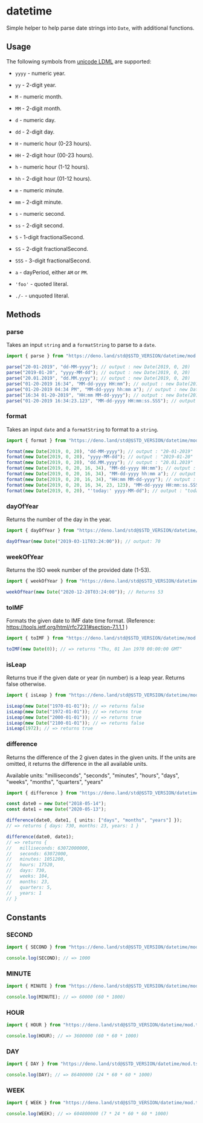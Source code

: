 # datetime

Simple helper to help parse date strings into `Date`, with additional functions.

## Usage

The following symbols from
[unicode LDML](http://www.unicode.org/reports/tr35/tr35-dates.html#Date_Field_Symbol_Table)
are supported:

- `yyyy` - numeric year.
- `yy` - 2-digit year.
- `M` - numeric month.
- `MM` - 2-digit month.
- `d` - numeric day.
- `dd` - 2-digit day.

- `H` - numeric hour (0-23 hours).
- `HH` - 2-digit hour (00-23 hours).
- `h` - numeric hour (1-12 hours).
- `hh` - 2-digit hour (01-12 hours).
- `m` - numeric minute.
- `mm` - 2-digit minute.
- `s` - numeric second.
- `ss` - 2-digit second.
- `S` - 1-digit fractionalSecond.
- `SS` - 2-digit fractionalSecond.
- `SSS` - 3-digit fractionalSecond.

- `a` - dayPeriod, either `AM` or `PM`.

- `'foo'` - quoted literal.
- `./-` - unquoted literal.

## Methods

### parse

Takes an input `string` and a `formatString` to parse to a `date`.

```ts
import { parse } from "https://deno.land/std@$STD_VERSION/datetime/mod.ts";

parse("20-01-2019", "dd-MM-yyyy"); // output : new Date(2019, 0, 20)
parse("2019-01-20", "yyyy-MM-dd"); // output : new Date(2019, 0, 20)
parse("20.01.2019", "dd.MM.yyyy"); // output : new Date(2019, 0, 20)
parse("01-20-2019 16:34", "MM-dd-yyyy HH:mm"); // output : new Date(2019, 0, 20, 16, 34)
parse("01-20-2019 04:34 PM", "MM-dd-yyyy hh:mm a"); // output : new Date(2019, 0, 20, 16, 34)
parse("16:34 01-20-2019", "HH:mm MM-dd-yyyy"); // output : new Date(2019, 0, 20, 16, 34)
parse("01-20-2019 16:34:23.123", "MM-dd-yyyy HH:mm:ss.SSS"); // output : new Date(2019, 0, 20, 16, 34, 23, 123)
```

### format

Takes an input `date` and a `formatString` to format to a `string`.

```ts
import { format } from "https://deno.land/std@$STD_VERSION/datetime/mod.ts";

format(new Date(2019, 0, 20), "dd-MM-yyyy"); // output : "20-01-2019"
format(new Date(2019, 0, 20), "yyyy-MM-dd"); // output : "2019-01-20"
format(new Date(2019, 0, 20), "dd.MM.yyyy"); // output : "20.01.2019"
format(new Date(2019, 0, 20, 16, 34), "MM-dd-yyyy HH:mm"); // output : "01-20-2019 16:34"
format(new Date(2019, 0, 20, 16, 34), "MM-dd-yyyy hh:mm a"); // output : "01-20-2019 04:34 PM"
format(new Date(2019, 0, 20, 16, 34), "HH:mm MM-dd-yyyy"); // output : "16:34 01-20-2019"
format(new Date(2019, 0, 20, 16, 34, 23, 123), "MM-dd-yyyy HH:mm:ss.SSS"); // output : "01-20-2019 16:34:23.123"
format(new Date(2019, 0, 20), "'today:' yyyy-MM-dd"); // output : "today: 2019-01-20"
```

### dayOfYear

Returns the number of the day in the year.

```ts
import { dayOfYear } from "https://deno.land/std@$STD_VERSION/datetime/mod.ts";

dayOfYear(new Date("2019-03-11T03:24:00")); // output: 70
```

### weekOfYear

Returns the ISO week number of the provided date (1-53).

```ts
import { weekOfYear } from "https://deno.land/std@$STD_VERSION/datetime/mod.ts";

weekOfYear(new Date("2020-12-28T03:24:00")); // Returns 53
```

### toIMF

Formats the given date to IMF date time format. (Reference:
https://tools.ietf.org/html/rfc7231#section-7.1.1.1 )

```ts
import { toIMF } from "https://deno.land/std@$STD_VERSION/datetime/mod.ts";

toIMF(new Date(0)); // => returns "Thu, 01 Jan 1970 00:00:00 GMT"
```

### isLeap

Returns true if the given date or year (in number) is a leap year. Returns false
otherwise.

```ts
import { isLeap } from "https://deno.land/std@$STD_VERSION/datetime/mod.ts";

isLeap(new Date("1970-01-01")); // => returns false
isLeap(new Date("1972-01-01")); // => returns true
isLeap(new Date("2000-01-01")); // => returns true
isLeap(new Date("2100-01-01")); // => returns false
isLeap(1972); // => returns true
```

### difference

Returns the difference of the 2 given dates in the given units. If the units are
omitted, it returns the difference in the all available units.

Available units: "milliseconds", "seconds", "minutes", "hours", "days", "weeks",
"months", "quarters", "years"

```ts
import { difference } from "https://deno.land/std@$STD_VERSION/datetime/mod.ts";

const date0 = new Date("2018-05-14");
const date1 = new Date("2020-05-13");

difference(date0, date1, { units: ["days", "months", "years"] });
// => returns { days: 730, months: 23, years: 1 }

difference(date0, date1);
// => returns {
//   milliseconds: 63072000000,
//   seconds: 63072000,
//   minutes: 1051200,
//   hours: 17520,
//   days: 730,
//   weeks: 104,
//   months: 23,
//   quarters: 5,
//   years: 1
// }
```

## Constants

### SECOND

```ts
import { SECOND } from "https://deno.land/std@$STD_VERSION/datetime/mod.ts";

console.log(SECOND); // => 1000
```

### MINUTE

```ts
import { MINUTE } from "https://deno.land/std@$STD_VERSION/datetime/mod.ts";

console.log(MINUTE); // => 60000 (60 * 1000)
```

### HOUR

```ts
import { HOUR } from "https://deno.land/std@$STD_VERSION/datetime/mod.ts";

console.log(HOUR); // => 3600000 (60 * 60 * 1000)
```

### DAY

```ts
import { DAY } from "https://deno.land/std@$STD_VERSION/datetime/mod.ts";

console.log(DAY); // => 86400000 (24 * 60 * 60 * 1000)
```

### WEEK

```ts
import { WEEK } from "https://deno.land/std@$STD_VERSION/datetime/mod.ts";

console.log(WEEK); // => 604800000 (7 * 24 * 60 * 60 * 1000)
```
